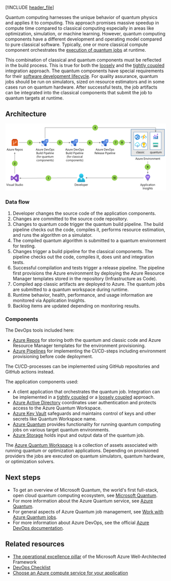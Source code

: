 [!INCLUDE [header_file](../../../includes/sol-idea-header.md)]

Quantum computing harnesses the unique behavior of quantum physics and applies it to computing. This approach promises massive speedup in compute time compared to classical computing especially in areas like optimization, simulation, or machine learning. However, quantum computing components have a different development and operating model compared to pure classical software. Typically, one or more classical compute component orchestrates the [execution of quantum jobs](/azure/quantum/how-to-work-with-jobs) at runtime.

This combination of classical and quantum components must be reflected in the build process. This is true for both the [loosely](../../example-scenario/quantum/loosely-coupled-quantum-computing-job) and the [tightly coupled](../../example-scenario/quantum/tightly-coupled-quantum-computing-job) integration approach. The quantum components have special requirements for their [software development lifecycle](/azure/quantum/overview-what-is-qsharp-and-qdk#what-can-i-do-with-the-qdk). For quality assurance, quantum jobs should be run on simulators, sized on resource estimators and in some cases run on quantum hardware. After successful tests, the job artifacts can be integrated into the classical components that submit the job to quantum targets at runtime.

## Architecture

![Architecture diagram](../media/cicd-for-quantum-computing-jobs.png)

### Data flow

1. Developer changes the source code of the application components.
1. Changes are committed to the source code repository.
1. Changes to quantum code trigger the quantum build pipeline. The build pipeline checks out the code, compiles it, performs resource estimation, and runs the algorithm on a simulator.
1. The compiled quantum algorithm is submitted to a quantum environment for testing.
1. Changes trigger a build pipeline for the classical components. The pipeline checks out the code, compiles it, does unit and integration tests.
1. Successful compilation and tests trigger a release pipeline. The pipeline first provisions the Azure environment by deploying the Azure Resource Manager templates stored in the repository (Infrastructure as Code).
1. Compiled app classic artifacts are deployed to Azure. The quantum jobs are submitted to a quantum workspace during runtime.
1. Runtime behavior, health, performance, and usage information are monitored via Application Insights.
1. Backlog items are updated depending on monitoring results.

### Components

The DevOps tools included here:

* [Azure Repos](/azure/devops/repos/) for storing both the quantum and classic code and Azure Resource Manager templates for the environment provisioning.
* [Azure Pipelines](/azure/devops/pipelines/) for implementing the CI/CD-steps including environment provisioning before code deployment.

The CI/CD-processes can be implemented using GitHub repositories and GitHub actions instead.

The application components used:

* A client application that orchestrates the quantum job. Integration can be implemented in a [tightly coupled](../../example-scenario/quantum/tightly-coupled-quantum-computing-job) or a [loosely coupled](../../example-scenario/quantum/loosely-coupled-quantum-computing-job) approach.
* [Azure Active Directory](https://azure.microsoft.com/services/active-directory) coordinates user authentication and protects access to the Azure Quantum Workspace.
* [Azure Key Vault](https://azure.microsoft.com/services/key-vault) safeguards and maintains control of keys and other secrets like Quantum Workspace name.
* [Azure Quantum](https://azure.microsoft.com/services/quantum) provides functionality for running quantum computing jobs on various target quantum environments.
* [Azure Storage](https://azure.microsoft.com/services/storage) holds input and output data of the quantum job.

The [Azure Quantum Workspace](/azure/quantum/how-to-create-workspace) is a collection of assets associated with running quantum or optimization applications. Depending on provisioned providers the jobs are executed on quantum simulators, quantum hardware, or optimization solvers.

## Next steps

* To get an overview of Microsoft Quantum, the world's first full-stack, open cloud quantum computing ecosystem, see [Microsoft Quantum](https://azure.microsoft.com/solutions/quantum-computing/).
* For more information about the Azure Quantum service, see [Azure Quantum](https://azure.microsoft.com/services/quantum/).
* For general aspects of Azure Quantum job management, see [Work with Azure Quantum jobs](/azure/quantum/how-to-work-with-jobs).
* For more information about Azure DevOps, see the official [Azure DevOps documentation](/azure/devops/).

## Related resources

* [The operational excellence pillar](../../framework/devops/overview.md) of the Microsoft Azure Well-Architected Framework
* [DevOps Checklist](../../checklist/dev-ops.md)
* [Choose an Azure compute service for your application](../../guide/technology-choices/compute-decision-tree.md)
